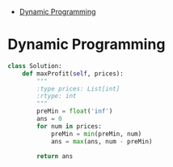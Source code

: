 - [Dynamic Programming](#dynamic-programming)


# Dynamic Programming

```python
class Solution:
    def maxProfit(self, prices):
        """
        :type prices: List[int]
        :rtype: int
        """
        preMin = float('inf')
        ans = 0
        for num in prices:
            preMin = min(preMin, num)
            ans = max(ans, num - preMin)

        return ans
```
